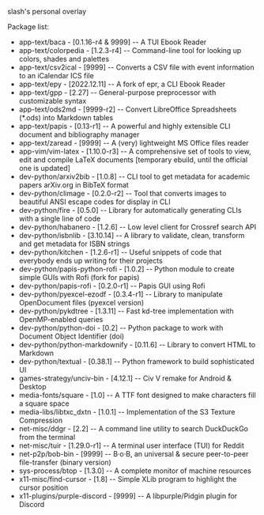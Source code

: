 slash's personal overlay

Package list:
* app-text/baca                 - [0.1.16-r4 & 9999] -- A TUI Ebook Reader
* app-text/colorpedia           - [1.2.3-r4]         -- Command-line tool for looking up colors, shades and palettes
* app-text/csv2ical             - [9999]             -- Converts a CSV file with event information to an iCalendar ICS file
* app-text/epy                  - [2022.12.11]       -- A fork of epr, a CLI Ebook Reader
* app-text/gpp                  - [2.27]             -- General-purpose preprocessor with customizable syntax
* app-text/ods2md               - [9999-r2]          -- Convert LibreOffice Spreadsheets (*.ods) into Markdown tables
* app-text/papis                - [0.13-r1]          -- A powerful and highly extensible CLI document and bibliography manager
* app-text/zaread               - [9999]             -- A (very) lightweight MS Office files reader
* app-vim/vim-latex             - [1.10.0-r3]        -- A comprehensive set of tools to view, edit and compile LaTeX documents [temporary ebuild, until the official one is updated]
* dev-python/arxiv2bib          - [1.0.8]            -- CLI tool to get metadata for academic papers arXiv.org in BibTeX format
* dev-python/climage            - [0.2.0-r2]         -- Tool that converts images to beautiful ANSI escape codes for display in CLI
* dev-python/fire               - [0.5.0]            -- Library for automatically generating CLIs with a single line of code
* dev-python/habanero           - [1.2.6]            -- Low level client for Crossref search API
* dev-python/isbnlib            - [3.10.14]          -- A library to validate, clean, transform and get metadata for ISBN strings
* dev-python/kitchen            - [1.2.6-r1]         -- Useful snippets of code that everybody ends up writing for their projects
* dev-python/papis-python-rofi  - [1.0.2]            -- Python module to create simple GUIs with Rofi (fork for papis)
* dev-python/papis-rofi         - [0.2.0-r1]         -- Papis GUI using Rofi
* dev-python/pyexcel-ezodf      - [0.3.4-r1]         -- Library to manipulate OpenDocument files (pyexcel version)
* dev-python/pykdtree           - [1.3.11]           -- Fast kd-tree implementation with OpenMP-enabled queries
* dev-python/python-doi         - [0.2]              -- Python package to work with Document Object Identifier (doi)
* dev-python/python-markdownify - [0.11.6]           -- Library to convert HTML to Markdown 
* dev-python/textual            - [0.38.1]           -- Python framework to build sophisticated UI
* games-strategy/unciv-bin      - [4.12.1]           -- Civ V remake for Android & Desktop
* media-fonts/square            - [1.0]              -- A TTF font designed to make characters fill a square space
* media-libs/libtxc_dxtn        - [1.0.1]            -- Implementation of the S3 Texture Compression
* net-misc/ddgr                 - [2.2]              -- A command line utility to search DuckDuckGo from the terminal
* net-misc/tuir                 - [1.29.0-r1]        -- A terminal user interface (TUI) for Reddit
* net-p2p/bob-bin               - [9999]             -- B·o·B, an universal & secure peer-to-peer file-transfer (binary version)
* sys-process/btop              - [1.3.0]            -- A complete monitor of machine resources
* x11-misc/find-cursor          - [1.8]              -- Simple XLib program to highlight the cursor position
* x11-plugins/purple-discord    - [9999]             -- A libpurple/Pidgin plugin for Discord

